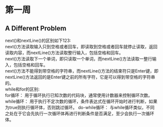 # 第一周
## A Different Problem
next()和nextLine()的区别如下123:
<br>
next()方法读取输入只到空格或者回车，即读取到空格或者回车就停止读取，返回读取内容，而nextLine()方法读取整行输入，包括空格和回车。
<br>
next()方法读取下一个单词，即只读取一个单词，而nextLine()方法读取一整行输入，包括空格和回车。
<br>
next()方法不能得到带空格的字符串，而nextLine()方法的结束符只是Enter键，即nextLine()方法返回的是Enter键之前的所有字符，它是可以得到带空格的字符串的。
<br>
while和for的区别: 
<br>
for循环： 用于循环执行已知次数的代码块，通常使用计数器来控制循环次数。 while循环： 用于执行不定次数的循环，条件表达式在循环开始时进行判断，如果为true则执行循环体，否则跳过循环。 do-while循环： 与while循环类似，不同之处在于它会先执行一次循环体再进行判断条件是否满足，至少会执行一次循环体。
